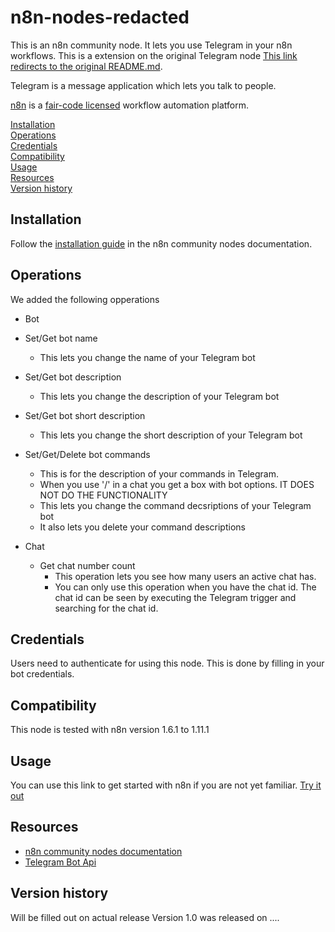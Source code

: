 # n8n-nodes-redacted

This is an n8n community node. It lets you use Telegram in your n8n workflows.
This is a extension on the original Telegram node [This link redirects to the original README.md](https://docs.n8n.io/integrations/builtin/app-nodes/n8n-nodes-base.telegram/).


Telegram is a message application which lets you talk to people.

[n8n](https://n8n.io/) is a [fair-code licensed](https://docs.n8n.io/reference/license/) workflow automation platform.

[Installation](#installation)  
[Operations](#operations)  
[Credentials](#credentials)  
[Compatibility](#compatibility)  
[Usage](#usage)  
[Resources](#resources)  
[Version history](#version-history)

## Installation

Follow the [installation guide](https://docs.n8n.io/integrations/community-nodes/installation/) in the n8n community nodes documentation.

## Operations

We added the following opperations

- Bot
 - Set/Get bot name
	- This lets you change the name of your Telegram bot
 - Set/Get bot description
	- This lets you change the description of your Telegram bot
 - Set/Get bot short description
	- This lets you change the short description of your Telegram bot
 - Set/Get/Delete bot commands
	- This is for the description of your commands in Telegram.
	- When you use '/' in a chat you get a box with bot options. IT DOES NOT DO THE FUNCTIONALITY
	- This lets you change the command decsriptions of your Telegram bot
	- It also lets you delete your command descriptions

- Chat
	- Get chat number count
		- This operation lets you see how many users an active chat has.
		- You can only use this operation when you have the chat id. The chat id can be seen by executing the Telegram trigger and searching for the chat id.


## Credentials

Users need to authenticate for using this node.
This is done by filling in your bot credentials.

## Compatibility

This node is tested with n8n version 1.6.1 to 1.11.1

## Usage

You can use this link to get started with n8n if you are not yet familiar.
[Try it out](https://docs.n8n.io/try-it-out/)

## Resources

* [n8n community nodes documentation](https://docs.n8n.io/integrations/community-nodes/)
* [Telegram Bot Api](https://core.telegram.org/bots/api)

## Version history
Will be filled out on actual release
Version 1.0 was released on ....


